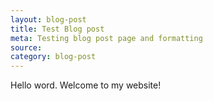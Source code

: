 ```yaml
---
layout: blog-post
title: Test Blog post
meta: Testing blog post page and formatting
source:
category: blog-post
---
```


Hello word. Welcome to my website!
